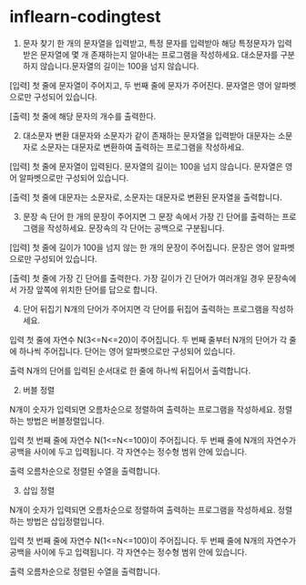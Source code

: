 # inflearn-codingtest

1. 문자 찾기
한 개의 문자열을 입력받고, 특정 문자를 입력받아 해당 특정문자가 
입력받은 문자열에 몇 개 존재하는지 알아내는 프로그램을 작성하세요.
대소문자를 구분하지 않습니다.문자열의 길이는 100을 넘지 않습니다.

[입력]
첫 줄에 문자열이 주어지고, 두 번째 줄에 문자가 주어진다.
문자열은 영어 알파벳으로만 구성되어 있습니다.

[출력]
첫 줄에 해당 문자의 개수를 출력한다.

2. 대소문자 변환
대문자와 소문자가 같이 존재하는 문자열을 입력받아 대문자는 소문자로 소문자는 
대문자로 변환하여 출력하는 프로그램을 작성하세요.

[입력]
첫 줄에 문자열이 입력된다. 문자열의 길이는 100을 넘지 않습니다.
문자열은 영어 알파벳으로만 구성되어 있습니다.

[출력]
첫 줄에 대문자는 소문자로, 소문자는 대문자로 변환된 문자열을 출력합니다.


3. 문장 속 단어
한 개의 문장이 주어지면 그 문장 속에서 가장 긴 단어를 출력하는 프로그램을 작성하세요.
문장속의 각 단어는 공백으로 구분됩니다.

[입력]
첫 줄에 길이가 100을 넘지 않는 한 개의 문장이 주어집니다. 
문장은 영어 알파벳으로만 구성되어 있습니다.

[출력]
첫 줄에 가장 긴 단어를 출력한다. 
가장 길이가 긴 단어가 여러개일 경우 문장속에서 가장 앞쪽에 위치한 단어를 답으로 합니다.

4. 단어 뒤집기
N개의 단어가 주어지면 각 단어를 뒤집어 출력하는 프로그램을 작성하세요.

입력
첫 줄에 자연수 N(3<=N<=20)이 주어집니다.
두 번째 줄부터 N개의 단어가 각 줄에 하나씩 주어집니다. 단어는 영어 알파벳으로만 구성되어 있습니다.

출력
N개의 단어를 입력된 순서대로 한 줄에 하나씩 뒤집어서 출력합니다.


2. 버블 정렬

N개이 숫자가 입력되면 오름차순으로 정렬하여 출력하는 프로그램을 작성하세요.
정렬하는 방법은 버블정렬입니다.


입력
첫 번째 줄에 자연수 N(1<=N<=100)이 주어집니다.
두 번째 줄에 N개의 자연수가 공백을 사이에 두고 입력됩니다. 각 자연수는 정수형 범위 안에 있습니다.

출력
오름차순으로 정렬된 수열을 출력합니다.

3. 삽입 정렬


N개이 숫자가 입력되면 오름차순으로 정렬하여 출력하는 프로그램을 작성하세요.
정렬하는 방법은 삽입정렬입니다.


입력
첫 번째 줄에 자연수 N(1<=N<=100)이 주어집니다.
두 번째 줄에 N개의 자연수가 공백을 사이에 두고 입력됩니다. 각 자연수는 정수형 범위 안에 있습니다.


출력
오름차순으로 정렬된 수열을 출력합니다.